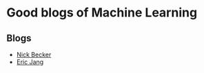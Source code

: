 # Good blogs of Machine Learning

## Blogs
 - [Nick Becker](https://beckernick.github.io/datascience/)
 - [Eric Jang](http://evjang.com/articles.html)
